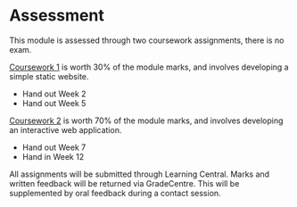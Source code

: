 # Assessment

This module is assessed through two coursework assignments, there is no exam.

[Coursework 1](https://gitlab.cs.cf.ac.uk/scm2mjc/cmt112/blob/master/Assessment/cw1.md) is worth 30% of the module marks, and involves developing a simple static website.

* Hand out Week 2
* Hand out Week 5

[Coursework 2](https://gitlab.cs.cf.ac.uk/scm2mjc/cmt112/blob/master/Assessment/cw2.md) is worth 70% of the module marks, and involves developing an interactive web application.

* Hand out Week 7
* Hand in Week 12

All assignments will be submitted through Learning Central. Marks and written feedback will be returned via GradeCentre. This will be supplemented by oral feedback during a contact session.
